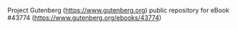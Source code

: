 Project Gutenberg (https://www.gutenberg.org) public repository for eBook #43774 (https://www.gutenberg.org/ebooks/43774)
